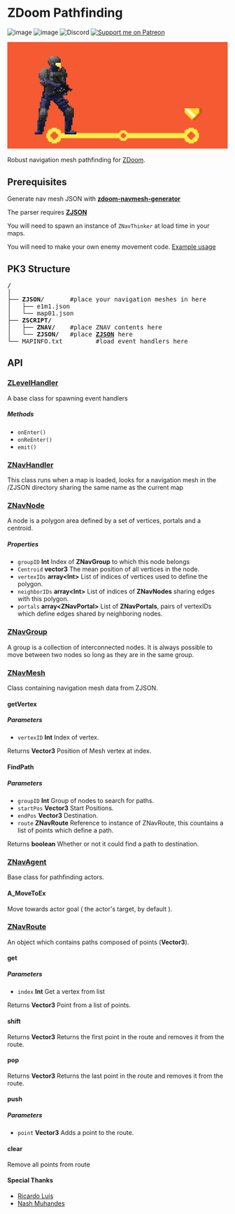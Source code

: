 # ZDoom Pathfinding

![image](https://img.shields.io/badge/status-WIP-orange) ![image](https://img.shields.io/badge/status-concept-lightgrey) ![Discord](https://img.shields.io/discord/882788591581937734?label=discord&style=social) [![Support me on Patreon](https://img.shields.io/endpoint.svg?url=https%3A%2F%2Fshieldsio-patreon.vercel.app%2Fapi%3Fusername%3Dbeyondsunset%26type%3Dpatrons&style=flat)](https://patreon.com/beyondsunset)

![image](banner.png)

Robust navigation mesh pathfinding for [ZDoom](https://zdoom.org/index).

## Prerequisites

Generate nav mesh JSON with **[zdoom-navmesh-generator](https://github.com/disasteroftheuniverse/zdoom-navmesh-generator)**

The parser requires **[ZJSON](https://github.com/RicardoLuis0/ZJSON)**

You will need to spawn an instance of `ZNavThinker` at load time in your maps.

You will need to make your own enemy movement code. [Example usage](https://gist.github.com/disasteroftheuniverse/cf7f3012e2d8d7257663676d828112b1)

## PK3 Structure

<pre><b>/</b>
│
├── <b>ZJSON/</b>       #place your navigation meshes in here
│   ├── e1m1.json
│   └── map01.json
├── <b>ZSCRIPT/</b>
│   ├── <b>ZNAV/</b>    #place ZNAV contents here
│   └── <b>ZJSON/</b>   #place <a href="https://github.com/RicardoLuis0/ZJSON"><b>ZJSON</b></a> here
└── MAPINFO.txt         #load event handlers here</pre>

## API

### [ZLevelHandler](/ZSCRIPT/ZNAV/ZNavHandler.zs)

A base class for spawning event handlers

##### Methods

- `onEnter()`
- `onReEnter()`
- `emit()`

### [ZNavHandler](/ZSCRIPT/ZNAV/ZNavHandler.zs)

This class runs when a map is loaded, looks for a navigation mesh in the /ZJSON directory sharing the same name as the current map


### [ZNavNode](/ZSCRIPT/ZNAV/ZNavMesh.zs)

A node is a polygon area defined by a set of vertices, portals and a centroid.

##### Properties

- `groupID` **Int** Index of **ZNavGroup** to which this node belongs
- `Centroid` **vector3** The mean position of all vertices in the node.
- `vertexIDs` **array&lt;Int>** List of indices of vertices used to define the polygon.
- `neighborIDs` **array&lt;Int>** List of indices of **ZNavNodes** sharing edges with this polygon.
- `portals` **array&lt;ZNavPortal>** List of **ZNavPortals**, pairs of vertexIDs which define edges shared by neighboring nodes.


### [ZNavGroup](/ZSCRIPT/ZNAV/ZNavMesh.zs)

A group is a collection of interconnected nodes. It is always possible to move between two nodes so long as they are in the same group.

### [ZNavMesh](/ZSCRIPT/ZNAV/ZNavMesh.zs)

Class containing navigation mesh data from ZJSON.

#### getVertex

##### Parameters

-   `vertexID` **Int** Index of vertex.

Returns **Vector3** Position of Mesh vertex at index.

#### FindPath

##### Parameters

-   `groupID` **Int** Group of nodes to search for paths.
-   `startPos` **Vector3** Start Positions.
-   `endPos` **Vector3** Destination.
-   `route` **ZNavRoute** Reference to instance of ZNavRoute, this countains a list of points which define a path.

Returns **boolean** Whether or not it could find a path to destination.

### [ZNavAgent](/ZSCRIPT/ZNAV/ZNavAgent.zs)

Base class for pathfinding actors.

#### A_MoveToEx

Move towards actor goal ( the actor's target, by default ).

### [ZNavRoute](/ZSCRIPT/ZNAV/ZNavPortal.zs)

An object which contains paths composed of points (**Vector3**).

#### get

##### Parameters

-   `index` **Int** Get a vertex from list

Returns **Vector3** Point from a list of points.

#### shift

Returns **Vector3** Returns the first point in the route and removes it from the route.

#### pop

Returns **Vector3** Returns the last point in the route and removes it from the route.

#### push

##### Parameters

-   `point` **Vector3** Adds a point to the route.

#### clear

Remove all points from route

#### Special Thanks 

- [Ricardo Luis](https://github.com/RicardoLuis0)
- [Nash Muhandes](https://github.com/nashmuhandes)


